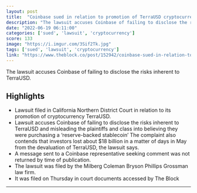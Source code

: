 ```yaml
---
layout: post
title:  "Coinbase sued in relation to promotion of TerraUSD cryptocurrency"
description: "The lawsuit accuses Coinbase of failing to disclose the risks inherent to TerraUSD."
date: "2022-06-19 06:11:00"
categories: ['sued', 'lawsuit', 'cryptocurrency']
score: 133
image: "https://i.imgur.com/3Sif2Tk.jpg"
tags: ['sued', 'lawsuit', 'cryptocurrency']
link: "https://www.theblock.co/post/152942/coinbase-sued-in-relation-to-promotion-of-terrausd-cryptocurrency"
---
```


The lawsuit accuses Coinbase of failing to disclose the risks inherent to TerraUSD.

## Highlights

- Lawsuit filed in California Northern District Court in relation to its promotion of cryptocurrency TerraUSD.
- Lawsuit accuses Coinbase of failing to disclose the risks inherent to TerraUSD and misleading the plaintiffs and class into believing they were purchasing a ‘reserve-backed stablecoin’ The complaint also contends that investors lost about $18 billion in a matter of days in May from the devaluation of TerraUSD, the lawsuit says.
- A message sent to a Coinbase representative seeking comment was not returned by time of publication.
- The lawsuit was filed by the Milberg Coleman Bryson Phillips Grossman law firm.
- It was filed on Thursday in court documents accessed by The Block

---

